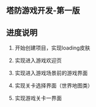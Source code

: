 ## 塔防游戏开发-第一版

## 进度说明

1. 开始创建项目，实现loading皮肤

2. 实现进入游戏欢迎页

3. 实现进入游戏场景前的游戏界面

4. 实现关卡选择界面（世界地图类）

5. 实现游戏关卡一界面
